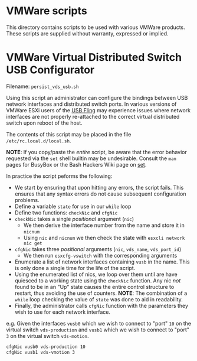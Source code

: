 # VMWare scripts

This directory contains scripts to be used with various VMWare products.  These
scripts are supplied without warranty, expressed or implied.


# VMWare Virtual Distributed Switch USB Configurator

Filename: `persist_vds_usb.sh`

Using this script an administrator can configure the bindings between USB
network interfaces and distributed switch ports.  In various versions of VMWare
ESXi users of the [USB Fling] may experience issues where network interfaces are
not properly re-attached to the correct virtual distributed switch upon reboot
of the host.

The contents of this script may be placed in the file
`/etc/rc.local.d/local.sh`.

**NOTE**: If you copy/paste the _entire_ script, be aware that the error
behavior requested via the `set` shell builtin may be undesirable.  Consult the
`man` pages for BusyBox or the Bash Hackers Wiki page on [set].

In practice the script peforms the following:
- We start by ensuring that upon hitting any errors, the script fails.  This
ensures that any syntax errors do not cause subsequent configuration problems.
- Define a variable `state` for use in our `while` loop
- Define two functions: `checkNic` and `cfgNic`
 - `checkNic` takes a single _positional_ argument (`nic`)
   - We then derive the interface number from the name and store it in `nicnum`
   - Using `nic` and `nicnum` we then check the state with `esxcli network nic
     get`
 - `cfgNic` takes three _positional_ arguments (`nic`, `vds_name`,
   `vds_port_id`)
   - We then run `esxcfg-vswitch` with the corresponding arguments
- Enumerate a list of network interfaces containing `vusb` in the name. This
  is only done a single time for the life of the script. 
- Using the enumerated list of nics, we loop over them until are have quiesced
  to a working state using the `checkNic` function.  Any nic _not_ found to be
  in an "Up" state causes the entire control structure to restart, thus avoiding
  the use of counters.  **NOTE**: The combination of a `while` loop checking the
  value of `state` was done to aid in readability.
- Finally, the administrator calls `cfgNic` function with the parameters they
  wish to use for each network interface.

e.g. Given the interfaces `vusb0` which we wish to connect to "port" `10` on the
virtual switch `vds-production` and `vusb1` which we wish to connect to "port"
`3` on the virtual switch `vds-motion`.

```bash
cfgNic vusb0 vds-production 10
cfgNic vusb1 vds-vmotion 3
```

[USB Fling]: https://flings.vmware.com/usb-network-native-driver-for-esxi
[set]: https://wiki.bash-hackers.org/commands/builtin/set
<!--
vim: ts=2 sw=2 tw=80 expandtab
-->

